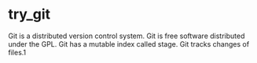 # try_git
Git is a distributed version control system.
Git is free software distributed under the GPL.
Git has a mutable index called stage.
Git tracks changes of files.1
